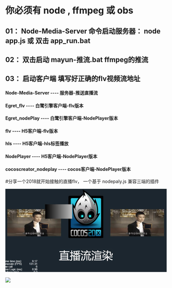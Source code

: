 # 你必须有 node , ffmpeg  或 obs
## 01： Node-Media-Server 命令启动服务器： node app.js 或 双击 app_run.bat
## 02： 双击启动 mayun-推流.bat ffmpeg的推流
## 03：	启动客户端 填写好正确的flv视频流地址

#### Node-Media-Server   ---- 服务器-推送直播流
#### Egret_flv           ---- 白鹭引擎客户端-flv版本
#### Egret_nodePlay      ---- 白鹭引擎客户端-NodePlayer版本
#### flv                 ---- H5客户端-flv版本
#### hls                 ---- H5客户端-hls标签播放
#### NodePlayer          ---- H5客户端-NodePlayer版本
#### cocoscreator_nodeplay	---- cocos客户端-NodePlayer版本




#分享一个2018就开始接触的直播flv， 一个基于 nodepaly.js 兼容三端的插件
 



![](./1.jpg)

![](./2.jpg)